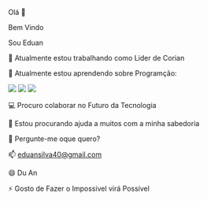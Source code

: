  Olá 👋 
 
 Bem Vindo
 
 Sou Eduan


 🔭 Atualmente estou trabalhando como Lider de Corian
 
 🌱 Atualmente estou aprendendo sobre Programção:
 
<img src="https://img.shields.io/badge/HTML5-E34F26?style=for-the-badge&logo=html5&logoColor=white"/>
<img src="https://img.shields.io/badge/CSS3-1572B6?style=for-the-badge&logo=css3&logoColor=white">
<img src="https://img.shields.io/badge/Java-ED8B00?style=for-the-badge&logo=openjdk&logoColor=white">

 💻 Procuro colaborar no Futuro da Tecnologia

 🤔 Estou procurando ajuda a muitos com a minha sabedoria

 💬 Pergunte-me oque quero?

 📫 eduansilva40@gmail.com

 😄 Du An

 ⚡ Gosto de Fazer o Impossivel virá Possível
